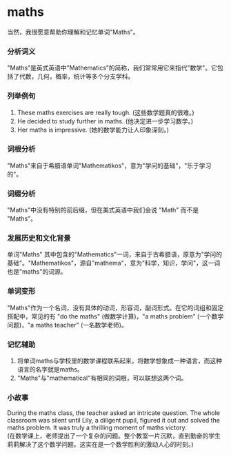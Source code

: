 # maths

当然，我很愿意帮助你理解和记忆单词"Maths"。

  

### 分析词义

  

"Maths"是英式英语中"Mathematics"的简称，我们常常用它来指代"数学"。它包括了代数，几何，概率，统计等多个分支学科。

  

### 列举例句

  

1.  These maths exercises are really tough. (这些数学题真的很难。)
2.  He decided to study further in maths. (他决定进一步学习数学。)
3.  Her maths is impressive. (她的数学能力让人印象深刻。)

  

### 词根分析

  

"Maths"来自于希腊语单词"Mathematikos"，意为"学问的基础"，"乐于学习的"。

  

### 词缀分析

  

"Maths"中没有特别的前后缀，但在美式英语中我们会说 "Math" 而不是 "Maths"。

  

### 发展历史和文化背景

  

单词"Maths" 其中包含的"Mathematics"一词，来自于古希腊语，原意为"学问的基础"。"Mathematikos"，源自"mathema"，意为"科学，知识，学问"，这一词也是"maths"的词源。

  

### 单词变形

  

"Maths"作为一个名词，没有具体的动词，形容词，副词形式。在它的词组和固定搭配中，常见的有 "do the maths" (做数学计算)，"a maths problem" (一个数学问题)，"a maths teacher" (一名数学老师)。

  

### 记忆辅助

  

1.  将单词maths与学校里的数学课程联系起来，将数学想象成一种语言，而这种语言的名字就是maths。
2.  "Maths"与"mathematical"有相同的词根，可以联想这两个词。

  

### 小故事

  

During the maths class, the teacher asked an intricate question. The whole classroom was silent until Lily, a diligent pupil, figured it out and solved the maths problem. It was truly a thrilling moment of maths victory.  
(在数学课上，老师提出了一个复杂的问题。整个教室一片沉默，直到勤奋的学生莉莉解决了这个数学问题。这实在是一个数学胜利的激动人心的时刻。)
